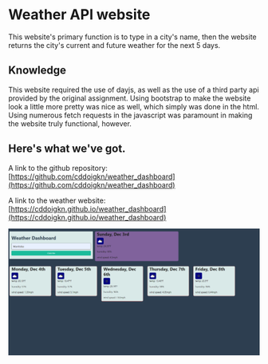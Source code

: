 # Weather API website

This website's primary function is to type in a city's name, then the website returns the city's current and future weather for the next 5 days.

## Knowledge
This website required the use of dayjs, as well as the use of a third party api provided by the original assignment. Using bootstrap to make the website look a little more pretty was nice as well, which simply was done in the html. Using numerous fetch requests in the javascript was paramount in making the website truly functional, however.

## Here's what we've got.

A link to the github repository: [https://github.com/cddoigkn/weather_dashboard](https://github.com/cddoigkn/weather_dashboard)

A link to the weather website: [https://cddoigkn.github.io/weather_dashboard](https://cddoigkn.github.io/weather_dashboard)

![This is a screenshot of the website!](./assets/images/weatherdashboard.png)